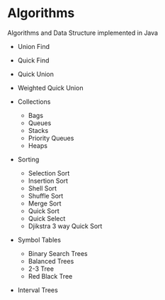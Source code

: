 # Algorithms
Algorithms and Data Structure implemented in  Java

- Union Find
 - Quick Find
 - Quick Union
 - Weighted Quick Union

- Collections
  - Bags
  - Queues
  - Stacks
  - Priority Queues
  - Heaps

- Sorting
  - Selection Sort
  - Insertion Sort
  - Shell Sort
  - Shuffle Sort
  - Merge Sort
  - Quick Sort
   - Quick Select
   - Djikstra 3 way Quick Sort

- Symbol Tables
  - Binary Search Trees
  - Balanced Trees
   - 2-3 Tree
   - Red Black Tree
 - Interval Trees

